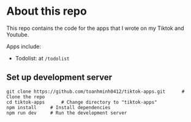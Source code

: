 # About this repo

This repo contains the code for the apps that I wrote on my Tiktok and Youtube.

Apps include:
- Todolist: at `/todolist`

## Set up development server
```
git clone https://github.com/toanhminh0412/tiktok-apps.git      # Clone the repo
cd tiktok-apps      # Change directory to "tiktok-apps"
npm install     # Install dependencies
npm run dev     # Run the development server
```
